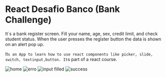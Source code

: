 # React Desafio Banco (Bank Challenge)

It`s a bank register screen. Fill your name, age, sex, credit limit, and check student status.
When the user presses the register button the data is shown on an alert pop up.

It`s an App to learn how to use react components like picker, slide, switch, textinput,button.
It`s part of a react course.


![home](https://user-images.githubusercontent.com/28829768/200098895-c10209ea-a56f-423c-b3a1-e9ac1fa631ad.png)
![erro](https://user-images.githubusercontent.com/28829768/200098899-9cee93e3-307d-4201-b1da-8e48a1fde5a7.png)
![input filled](https://user-images.githubusercontent.com/28829768/200098900-0a2a4fb0-c34f-4638-aef1-1852b9a3b5e7.png)
![success](https://user-images.githubusercontent.com/28829768/200098902-22597974-022b-4aa1-b13c-45823e35d0cf.png)
